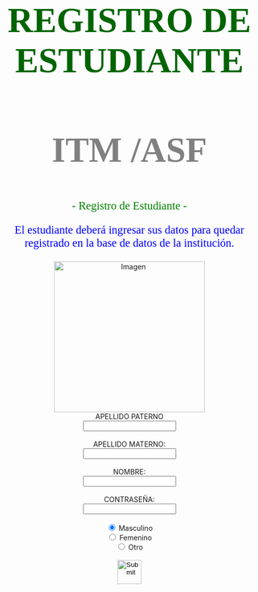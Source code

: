 <!DOCTYPE html>
<html>
<head>
<title>Aplicacion App ITM / ASF</title>
</head>
<body background="http://k39.kn3.net/E7A5295E5.png">

<h1 style="color:darkgreen;font-family:times new roman;text-align:center;font-size:500%;">REGISTRO DE ESTUDIANTE</h1>
<h2 style="color:gray;font-family:times new roman;text-align:center;font-size:500%;">ITM /ASF</h2>
<p style="color:green;font-family:comic sans ms;text-align:center;font-size:160%;"> - Registro de Estudiante - </p>
<p style="color:blue;font-family:comic sans ms;text-align:center;font-size:160%;">El estudiante deberá ingresar sus datos para quedar registrado en la base de datos de la institución.</p>
<center>
<img src="http://cnbguatemala.org/images/d/d3/Ni%C3%B1o_usa_computador_-_ExE_lectura.png" alt="Imagen" style="width:300px;height:300px;">

<form action="http://guanaima.com/wp-content/uploads/Listo-logo.png">
  APELLIDO PATERNO <br>
  <input type="text" name="Apellido Paterno: "><br><br>
  APELLIDO MATERNO:<br>
  <input type="text" name="Apellido Materno: "><br><br>
  NOMBRE:<br>
  <input type="text" name="Nombre: "><br><br>
  CONTRASEÑA:<br>
  <input type="password" name="Contraseña: "><br><br>
  <input type="radio" name="gender" value="Masculino" checked> Masculino<br>
  <input type="radio" name="gender" value="Femenino"> Femenino<br>
  <input type="radio" name="gender" value="Otro"> Otro<br><br>
  <input type="image" src="http://www.paginaswebenmexico.net/botones/boton-sigue-1.png" alt="Submit" width="48" height="48">
</form>
</center> 
</body> 
</html>
